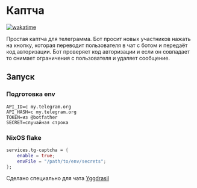 # Каптча

[![wakatime](https://wakatime.com/badge/user/ebd31081-494e-4581-b228-7619d0fe1080/project/ede8089f-021e-4860-bd73-6ca2c81fa203.svg)](https://wakatime.com/badge/user/ebd31081-494e-4581-b228-7619d0fe1080/project/ede8089f-021e-4860-bd73-6ca2c81fa203)

Простая каптча для телеграмма. Бот просит новых участников нажать на кнопку, которая переводит пользователя в чат с ботом и передаёт код авторизации.
Бот проверяет код авторизации и если он совпадает то снимает ограничения с пользователя и удаляет сообщение.

## Запуск

### Подготовка env

```
API_ID=с my.telegram.org
API_HASH=с my.telegram.org
TOKEN=из @botfather
SECRET=случайная строка
```

### NixOS flake

```nix
services.tg-captcha = {
    enable = true;
    envFile = "/path/to/env/secrets";
};
```


Сделано специально для чата [Yggdrasil](https://t.me/yggdrasil_re)
